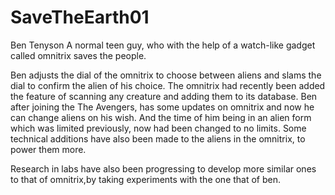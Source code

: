 # SaveTheEarth01

Ben Tenyson A normal teen guy, who with the help of a watch-like gadget called omnitrix saves the people. 
 
Ben adjusts the dial of the omnitrix to choose between aliens and slams the dial to confirm the alien of his choice. 
The omnitrix had recently been added the feature of scanning any creature and adding them to its database. 
Ben after joining the The Avengers, has some updates on omnitrix and now he can change aliens on his wish. 
And the time of him being in an alien form which was limited previously, now had been changed to no limits.
Some technical additions have also been made to the aliens in the omnitrix, to power them more. 

Research in labs have also been progressing to develop more similar ones to that of omnitrix,by taking experiments with the one that of ben.